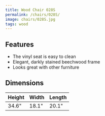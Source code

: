 ```yaml
---
title: Wood Chair 028S
permalink: /chairs/028S/
image: chairs/028S.jpg
tags: wood
---
```

## Features

- The vinyl seat is easy to clean
- Elegant, darkly stained beechwood frame
- Looks great with other furniture

## Dimensions

Height | Width | Length
-------|-------|-------
34.6"  | 18.1" | 20.1"